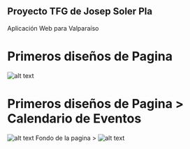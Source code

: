 ## Proyecto TFG de Josep Soler Pla
Aplicación Web para Valparaíso

# Primeros diseños de Pagina
![alt text](https://yuse.ga/ALL.png)
# Primeros diseños de Pagina > Calendario de Eventos
![alt text](https://yuse.ga/sector1.png)
Fondo de la pagina > 
![alt text](https://yuse.ga/test%203%20fotos.jpg)